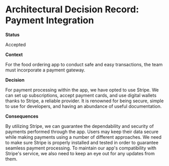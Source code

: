 # Architectural Decision Record: Payment Integration

**Status**

Accepted

**Context**

For the food ordering app to conduct safe and easy transactions, the team must incorporate a payment gateway.

**Decision**

For payment processing within the app, we have opted to use Stripe. We can set up subscriptions, accept payment cards, and use digital wallets thanks to Stripe, a reliable provider. It is renowned for being secure, simple to use for developers, and having an abundance of useful documentation.


**Consequences**

By utilizing Stripe, we can guarantee the dependability and security of payments performed through the app. Users may keep their data secure while making payments using a number of different approaches. We need to make sure Stripe is properly installed and tested in order to guarantee seamless payment processing. To maintain our app's compatibility with Stripe's service, we also need to keep an eye out for any updates from them.


